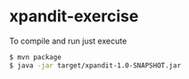 # xpandit-exercise
To compile and run just execute

```bash
$ mvn package
$ java -jar target/xpandit-1.0-SNAPSHOT.jar
```
